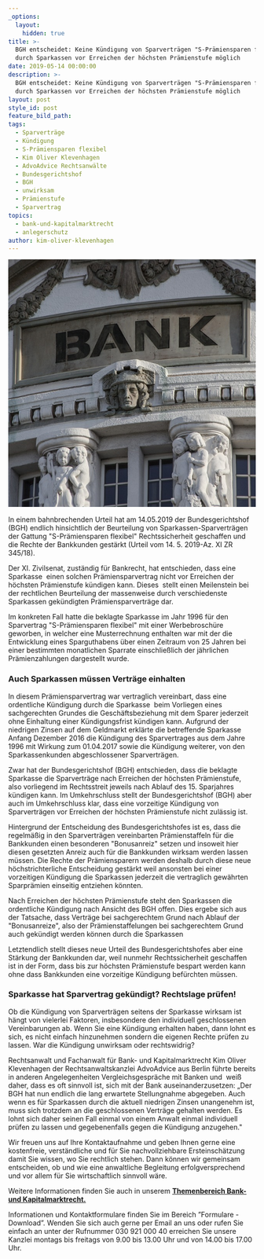 ```yaml
---
_options:
  layout:
    hidden: true
title: >-
  BGH entscheidet: Keine Kündigung von Sparverträgen "S-Prämiensparen flexibel"
  durch Sparkassen vor Erreichen der höchsten Prämienstufe möglich
date: 2019-05-14 00:00:00
description: >-
  BGH entscheidet: Keine Kündigung von Sparverträgen "S-Prämiensparen flexibel"
  durch Sparkassen vor Erreichen der höchsten Prämienstufe möglich
layout: post
style_id: post
feature_bild_path:
tags:
  - Sparverträge
  - Kündigung
  - S-Prämiensparen flexibel
  - Kim Oliver Klevenhagen
  - AdvoAdvice Rechtsanwälte
  - Bundesgerichtshof
  - BGH
  - unwirksam
  - Prämienstufe
  - Sparvertrag
topics:
  - bank-und-kapitalmarktrecht
  - anlegerschutz
author: kim-oliver-klevenhagen
---
```


![](/uploads/bank-2907728-640-1.jpg)

In einem bahnbrechenden Urteil hat am 14.05.2019 der Bundesgerichtshof (BGH) endlich hinsichtlich der Beurteilung von Sparkassen-Sparvertr&auml;gen der Gattung "S-Pr&auml;miensparen flexibel" Rechtssicherheit geschaffen und die Rechte der Bankkunden gest&auml;rkt (Urteil vom 14. 5. 2019-Az. XI ZR 345/18).

Der XI. Zivilsenat, zust&auml;ndig f&uuml;r Bankrecht, hat entschieden, dass eine Sparkasse&nbsp; einen solchen Pr&auml;miensparvertrag nicht vor Erreichen der h&ouml;chsten Pr&auml;mienstufe k&uuml;ndigen kann. Dieses&nbsp; stellt einen Meilenstein bei der rechtlichen Beurteilung der massenweise durch verschiedenste Sparkassen gek&uuml;ndigten Pr&auml;miensparvertr&auml;ge dar.

Im konkreten Fall hatte die beklagte Sparkasse im Jahr 1996 f&uuml;r den Sparvertrag "S-Pr&auml;miensparen flexibel" mit einer Werbebrosch&uuml;re geworben, in welcher eine Musterrechnung enthalten war mit der die Entwicklung eines Sparguthabens &uuml;ber einen Zeitraum von 25 Jahren bei einer bestimmten monatlichen Sparrate einschlie&szlig;lich der j&auml;hrlichen Pr&auml;mienzahlungen dargestellt wurde.

### Auch Sparkassen m&uuml;ssen Vertr&auml;ge einhalten

In diesem Pr&auml;miensparvertrag war vertraglich vereinbart, dass eine ordentliche K&uuml;ndigung durch die Sparkasse&nbsp; beim Vorliegen eines sachgerechten Grundes die Gesch&auml;ftsbeziehung mit dem Sparer jederzeit ohne Einhaltung einer K&uuml;ndigungsfrist k&uuml;ndigen kann. Aufgrund der niedrigen Zinsen auf dem Geldmarkt erkl&auml;rte die betreffende Sparkasse Anfang Dezember 2016 die K&uuml;ndigung des Sparvertrages aus dem Jahre 1996 mit Wirkung zum 01.04.2017 sowie die K&uuml;ndigung weiterer, von den Sparkassenkunden abgeschlossener Sparvertr&auml;gen.

Zwar hat der Bundesgerichtshof (BGH) entschieden, dass die beklagte Sparkasse die Sparvertr&auml;ge nach Erreichen der h&ouml;chsten Pr&auml;mienstufe, also vorliegend im Rechtsstreit jeweils nach Ablauf des 15. Sparjahres k&uuml;ndigen kann. Im Umkehrschluss stellt der Bundesgerichtshof (BGH) aber auch im Umkehrschluss klar, dass eine vorzeitige K&uuml;ndigung von Sparvertr&auml;gen vor Erreichen der h&ouml;chsten Pr&auml;mienstufe nicht zul&auml;ssig ist.

Hintergrund der Entscheidung des Bundesgerichtshofes ist es, dass die regelm&auml;&szlig;ig in den Sparvertr&auml;gen vereinbarten Pr&auml;mienstaffeln f&uuml;r die Bankkunden einen besonderen "Bonusanreiz" setzen und insoweit hier diesen gesetzten Anreiz auch f&uuml;r die Bankkunden wirksam werden lassen m&uuml;ssen. Die Rechte der Pr&auml;miensparern werden deshalb durch diese neue h&ouml;chstrichterliche Entscheidung gest&auml;rkt weil ansonsten bei einer vorzeitigen K&uuml;ndigung die Sparkassen jederzeit die vertraglich gew&auml;hrten Sparpr&auml;mien einseitig entziehen k&ouml;nnten.

Nach Erreichen der h&ouml;chsten Pr&auml;mienstufe steht den Sparkassen die ordentliche K&uuml;ndigung nach Ansicht des BGH offen. Dies ergebe sich aus der Tatsache, dass Vertr&auml;ge bei sachgerechtem Grund nach Ablauf der "Bonusanreize", also der Pr&auml;mienstaffelungen bei sachgerechtem Grund auch gek&uuml;ndigt werden k&ouml;nnen durch die Sparkassen

Letztendlich stellt dieses neue Urteil des Bundesgerichtshofes aber eine St&auml;rkung der Bankkunden dar, weil nunmehr Rechtssicherheit geschaffen ist in der Form, dass bis zur h&ouml;chsten Pr&auml;mienstufe bespart werden kann ohne dass Bankkunden eine vorzeitige K&uuml;ndigung bef&uuml;rchten m&uuml;ssen.

### Sparkasse hat Sparvertrag gek&uuml;ndigt? Rechtslage pr&uuml;fen\!

Ob die K&uuml;ndigung von Sparvertr&auml;gen seitens der Sparkasse wirksam ist h&auml;ngt von vielerlei Faktoren, insbesondere den individuell geschlossenen Vereinbarungen ab. Wenn Sie eine K&uuml;ndigung erhalten haben, dann lohnt es sich, es nicht einfach hinzunehmen sondern die eigenen Rechte pr&uuml;fen zu lassen. War die K&uuml;ndigung unwirksam oder rechtswidrig?

Rechtsanwalt und Fachanwalt f&uuml;r Bank- und Kapitalmarktrecht Kim Oliver Klevenhagen der Rechtsanwaltskanzlei AdvoAdvice aus Berlin f&uuml;hrte bereits in anderen Angelegenheiten Vergleichsgespr&auml;che mit Banken und&nbsp; wei&szlig; daher, dass es oft sinnvoll ist, sich mit der Bank auseinanderzusetzen: „Der BGH hat nun endlich die lang erwartete Stellungnahme abgegeben. Auch wenn es f&uuml;r Sparkassen durch die aktuell niedrigen Zinsen unangenehm ist, muss sich trotzdem an die geschlossenen Vertr&auml;ge gehalten werden. Es lohnt sich daher seinen Fall einmal von einem Anwalt einmal individuell pr&uuml;fen zu lassen und gegebenenfalls gegen die K&uuml;ndigung anzugehen."

Wir freuen uns auf Ihre Kontaktaufnahme und geben Ihnen gerne eine kostenfreie, verst&auml;ndliche und f&uuml;r Sie nachvollziehbare Ersteinsch&auml;tzung damit Sie wissen, wo Sie rechtlich stehen. Dann k&ouml;nnen wir gemeinsam entscheiden, ob und wie eine anwaltliche Begleitung erfolgversprechend und vor allem f&uuml;r Sie wirtschaftlich sinnvoll w&auml;re.

Weitere Informationen finden Sie auch in unserem [**Themenbereich Bank- und Kapitalmarktrecht.**](https://advoadvice.de/themen/bank-und-kapitalmarktrecht/)

Informationen und Kontaktformulare finden Sie im Bereich ”Formulare - Download”. Wenden Sie sich auch gerne per Email an uns oder rufen Sie einfach an unter der Rufnummer 030 921 000 40 erreichen Sie unsere Kanzlei montags bis freitags von 9.00 bis 13.00 Uhr und von 14.00 bis 17.00 Uhr.&nbsp;